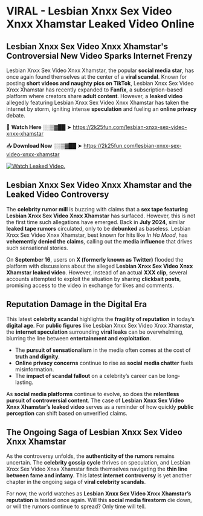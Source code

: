 # VIRAL - Lesbian Xnxx Sex Video Xnxx Xhamstar Leaked Video Online

## **Lesbian Xnxx Sex Video Xnxx Xhamstar's Controversial New Video Sparks Internet Frenzy**  

Lesbian Xnxx Sex Video Xnxx Xhamstar, the popular **social media star**, has once again found themselves at the center of a **viral scandal**. Known for posting **short videos and naughty pics on TikTok**, Lesbian Xnxx Sex Video Xnxx Xhamstar has recently expanded to **Fanfix**, a subscription-based platform where creators share **adult content**. However, a **leaked video** allegedly featuring Lesbian Xnxx Sex Video Xnxx Xhamstar has taken the internet by storm, igniting intense **speculation** and fueling an **online privacy** debate.  

🔴 **Watch Here** ░░▒▓██ ➤ https://2k25fun.com/lesbian-xnxx-sex-video-xnxx-xhamstar  

📥 **Download Now** ░░▒▓██ ➤ https://2k25fun.com/lesbian-xnxx-sex-video-xnxx-xhamstar  

[![Watch Leaked Video.](https://miro.medium.com/v2/resize:fit:828/format:webp/1*cilzJN44JGOrTw9NJCrNHA.gif "Watch Leaked Video")](https://2k25fun.com/lesbian-xnxx-sex-video-xnxx-xhamstar)

## **Lesbian Xnxx Sex Video Xnxx Xhamstar and the Leaked Video Controversy**  

The **celebrity rumor mill** is buzzing with claims that a **sex tape featuring Lesbian Xnxx Sex Video Xnxx Xhamstar** has surfaced. However, this is not the first time such allegations have emerged. Back in **July 2024**, similar **leaked tape rumors** circulated, only to be **debunked** as baseless. Lesbian Xnxx Sex Video Xnxx Xhamstar, best known for hits like *In Ha Mood*, has **vehemently denied the claims**, calling out the **media influence** that drives such sensational stories.  

On **September 16**, users on **X (formerly known as Twitter)** flooded the platform with discussions about the alleged **Lesbian Xnxx Sex Video Xnxx Xhamstar leaked video**. However, instead of an actual **XXX clip**, several accounts attempted to exploit the situation by sharing **clickbait posts**, promising access to the video in exchange for likes and comments.  

## **Reputation Damage in the Digital Era**  

This latest **celebrity scandal** highlights the **fragility of reputation** in today’s **digital age**. For **public figures** like Lesbian Xnxx Sex Video Xnxx Xhamstar, the **internet speculation** surrounding **viral leaks** can be overwhelming, blurring the line between **entertainment and exploitation**.  

- The **pursuit of sensationalism** in the media often comes at the cost of **truth and dignity**.  
- **Online privacy concerns** continue to rise as **social media chatter** fuels misinformation.  
- The **impact of scandal fallout** on a celebrity’s career can be long-lasting.  

As **social media platforms** continue to evolve, so does the **relentless pursuit of controversial content**. The case of **Lesbian Xnxx Sex Video Xnxx Xhamstar’s leaked video** serves as a reminder of how quickly **public perception** can shift based on unverified claims.  

## **The Ongoing Saga of Lesbian Xnxx Sex Video Xnxx Xhamstar**  

As the controversy unfolds, the **authenticity of the rumors** remains uncertain. The **celebrity gossip cycle** thrives on speculation, and Lesbian Xnxx Sex Video Xnxx Xhamstar finds themselves navigating the **thin line between fame and infamy**. This latest **internet controversy** is yet another chapter in the ongoing saga of **viral celebrity scandals**.  

For now, the world watches as **Lesbian Xnxx Sex Video Xnxx Xhamstar’s reputation** is tested once again. Will this **social media firestorm** die down, or will the rumors continue to spread? Only time will tell.